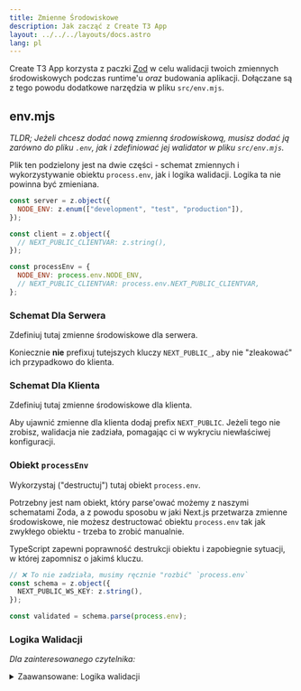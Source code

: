 ```yaml
---
title: Zmienne Środowiskowe
description: Jak zacząć z Create T3 App
layout: ../../../layouts/docs.astro
lang: pl
---
```


Create T3 App korzysta z paczki [Zod](https://github.com/colinhacks/zod) w celu walidacji twoich zmiennych środowiskowych podczas runtime'u _oraz_ budowania aplikacji. Dołączane są z tego powodu dodatkowe narzędzia w pliku `src/env.mjs`.

## env.mjs

_TLDR; Jeżeli chcesz dodać nową zmienną środowiskową, musisz dodać ją zarówno do pliku `.env`, jak i zdefiniować jej walidator w pliku `src/env.mjs`._

Plik ten podzielony jest na dwie części - schemat zmiennych i wykorzystywanie obiektu `process.env`, jak i logika walidacji. Logika ta nie powinna być zmieniana.

```ts:env.mjs
const server = z.object({
  NODE_ENV: z.enum(["development", "test", "production"]),
});

const client = z.object({
  // NEXT_PUBLIC_CLIENTVAR: z.string(),
});

const processEnv = {
  NODE_ENV: process.env.NODE_ENV,
  // NEXT_PUBLIC_CLIENTVAR: process.env.NEXT_PUBLIC_CLIENTVAR,
};
```

### Schemat Dla Serwera

Zdefiniuj tutaj zmienne środowiskowe dla serwera.

Koniecznie **nie** prefixuj tutejszych kluczy `NEXT_PUBLIC_`, aby nie "zleakować" ich przypadkowo do klienta.

### Schemat Dla Klienta

Zdefiniuj tutaj zmienne środowiskowe dla klienta.

Aby ujawnić zmienne dla klienta dodaj prefix `NEXT_PUBLIC`. Jeżeli tego nie zrobisz, walidacja nie zadziała, pomagając ci w wykryciu niewłaściwej konfiguracji.

### Obiekt `processEnv`

Wykorzystaj ("destructuj") tutaj obiekt `process.env`.

Potrzebny jest nam obiekt, który parse'ować możemy z naszymi schematami Zoda, a z powodu sposobu w jaki Next.js przetwarza zmienne środowiskowe, nie możesz destructować obiektu `process.env` tak jak zwykłego obiektu - trzeba to zrobić manualnie.

TypeScript zapewni poprawność destrukcji obiektu i zapobiegnie sytuacji, w której zapomnisz o jakimś kluczu.

```ts
// ❌ To nie zadziała, musimy ręcznie "rozbić" `process.env`
const schema = z.object({
  NEXT_PUBLIC_WS_KEY: z.string(),
});

const validated = schema.parse(process.env);
```

### Logika Walidacji

_Dla zainteresowanego czytelnika:_

<details>
<summary>Zaawansowane: Logika walidacji</summary>

W zależności od środowiska (seerwer lub klient) walidujemy albo oba schematy, albo tylko schemat klienta. Oznacza to, iż nawet jeśli zmienne środowiskowe serwera nie będą zdefiniowane, nie zostanie wyrzucony błąd walidacji - możemy więc mieć jeden punkt odniesienia do naszych zmiennych.

```ts:env.mjs
const isServer = typeof window === "undefined";

const merged = server.merge(client);
const parsed = isServer
  ? merged.safeParse(processEnv)  // <-- na serwerze, sprawdź oba schematy
  : client.safeParse(processEnv); // <-- na kliencie, sprawdź tylko zmienne klienta

if (parsed.success === false) {
  console.error(
    "❌ Invalid environment variables:\n",
    ...formatErrors(parsed.error.format()),
  );
  throw new Error("Invalid environment variables");
}
```

Następnie korzystamy z obiektu proxy, aby wyrzucać błędy, jeśli chcesz skorzystać z serwerowych zmiennych środowiskowych na kliencie.

```ts:env.mjs
// proxy pozwala na zmianę gettera
export const env = new Proxy(parsed.data, {
  get(target, prop) {
    if (typeof prop !== "string") return undefined;
    // na kliencie pozwalamy jedynie na zmienne NEXT_PUBLIC_
    if (!isServer && !prop.startsWith("NEXT_PUBLIC_"))
      throw new Error(
        "❌ Attempted to access serverside environment variable on the client",
      );
    return target[prop]; // <-- w przeciwnym razie, zwróć wartość
  },
});
```

## Korzystanie Ze Zmiennych Środowiskowych

Jeżeli chcesz skorzystać ze swoich zmiennych środowiskowych, możesz zaimportować je z pliku `env.mjs` i skorzystać z nich tak, jak normalnie byłoby to możliwe. Jeżeli zaimportujesz obiekt ten na kliencie i spróbujesz skorzystać ze zmiennych serwera, wystąpi błąd runtime.

```ts:pages/api/hello.ts
import { env } from "../../env.mjs";

// `env` jest w pełni typesafe i zapewnia autouzupełnianie
const dbUrl = env.DATABASE_URL;
```

```ts:pages/index.tsx
import { env } from "../env.mjs";

// ❌ Wyrzuci to błąd runtime
const dbUrl = env.DATABASE_URL;

// ✅ To jest ok
const wsKey = env.NEXT_PUBLIC_WS_KEY;
```

## .env.example

Ponieważ plik `.env` nie jest wrzucany na system kontroli wersji, dołączamy także plik `.env.example`, w którym - jesli chcesz - możesz zawrzeć kopię pliku `.env` z usuniętymi secretami. Nie jest to wymagane, jednak polecamy trzymać aktualną kopię przykładowego pliku, aby ułatwić potencjalnym kontrybutorom rozpoczęcie pracy w ich środowisku.

Niektóre frameworki i narzędzia do budowania, takie jak Next.js, zalecają przechowywanie sekretnych wartości w pliku `.env.local` i commitowanie plików `.env` do projektu. Nie jest to przez nas jednak rekomendowane, ponieważ może to łatwo prowadzić do przypadkowego ujawnienia tych wartości. Polecamy natomiast przechowywanie sekretnych wartości w pliku `.env`, trzymanie pliku tego w `.gitignore` i commitowanie jedynie plików `.env.example`.

## Dodawanie Zmiennych Środowiskowych

Aby upewnić się, że twój projekt nie zbuduje się bez wymaganych zmiennych środowiskowych, będziesz musiał dodać nową zmienną w **dwóch** miejscach:

📄 `.env`: Wprowadź swoją zmienną środ. tak, jak to zwykle robisz (np. `KLUCZ=WARTOŚĆ`)

📄 `env.mjs`: Dodaj odpowiadającą jej logikę walidacji definiując schemat Zod, np. `KLUCZ: z.string()`. Następnie wykorzystaj obiekt `process.env` w `processEnv`, np. `KEY: process.env.KEY`.

Opcjonalnie możesz zaktualizować plik `.env.example`:

📄 `.env.example`: Wprowadź swoją zmienną środowiskową, upewnij się jednak że nie nie posiada ona wartości, która jest sekretna, np. `KLUCZ=WARTOŚĆ` lub `KLUCZ=`

### Przykład

_Chcę dodać mój token do API Twittera jako zmienną środowiskową po stronie serwera_

1. Dodaj zmienną środ. do pliku `.env`:

```
TWITTER_API_TOKEN=1234567890
```

2. Dodaj zmienną środowiskową do pliku `env.mjs`:

```ts
export const server = z.object({
  // ...
  TWITTER_API_TOKEN: z.string(),
});

export const processEnv = {
  // ...
  TWITTER_API_TOKEN: process.env.TWITTER_API_TOKEN,
};
```

_**UWAGA:** Pusty string to dalej string, więc `z.string()` zaakceptuje każdy pusty tekst jako poprawną wartość. Jeżeli chcesz, by wartość była wymagana (i nie pusta!), możesz użyć `z.string().min(1)`._

3. opcjonalnie: Dodaj zmienną środowiskową do `.env.example`. Usuń jednak token.

```
TWITTER_API_TOKEN=
```
